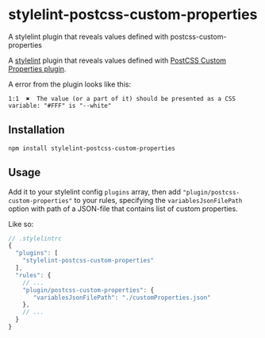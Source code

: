 # stylelint-postcss-custom-properties
A stylelint plugin that reveals values defined with postcss-custom-properties

A [stylelint](https://github.com/stylelint/stylelint) plugin that reveals values defined with [PostCSS Custom Properties plugin](https://github.com/postcss/postcss-custom-properties).

A error from the plugin looks like this:
```
1:1  ✖  The value (or a part of it) should be presented as a CSS variable: "#FFF" is "--white"
```

## Installation

```
npm install stylelint-postcss-custom-properties
```

## Usage

Add it to your stylelint config `plugins` array, then add `"plugin/postcss-custom-properties"` to your rules,
specifying the `variablesJsonFilePath` option with path of a JSON-file that contains list of custom properties.

Like so:

```js
// .stylelintrc
{
  "plugins": [
    "stylelint-postcss-custom-properties"
  ],
  "rules": {
    // ...
    "plugin/postcss-custom-properties": {
       "variablesJsonFilePath": "./customProperties.json"
    },
    // ...
  }
}
```
